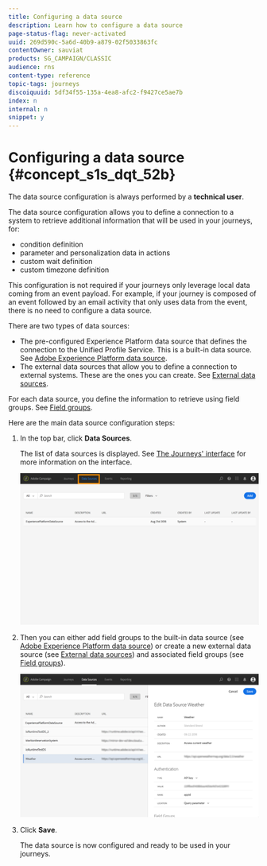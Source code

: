 ```yaml
---
title: Configuring a data source 
description: Learn how to configure a data source 
page-status-flag: never-activated
uuid: 269d590c-5a6d-40b9-a879-02f5033863fc
contentOwner: sauviat
products: SG_CAMPAIGN/CLASSIC
audience: rns
content-type: reference
topic-tags: journeys
discoiquuid: 5df34f55-135a-4ea8-afc2-f9427ce5ae7b
index: n
internal: n
snippet: y
---
```


# Configuring a data source {#concept_s1s_dqt_52b}

The data source configuration is always performed by a **technical user**.

The data source configuration allows you to define a connection to a system to retrieve additional information that will be used in your journeys, for:

* condition definition
* parameter and personalization data in actions
* custom wait definition
* custom timezone definition

This configuration is not required if your journeys only leverage local data coming from an event payload. For example, if your journey is composed of an event followed by an email activity that only uses data from the event, there is no need to configure a data source.

There are two types of data sources:

* The pre-configured Experience Platform data source that defines the connection to the Unified Profile Service. This is a built-in data source. See [Adobe Experience Platform data source](../datasource/dsplatform.md#concept_zrb_nqt_52b).
* The external data sources that allow you to define a connection to external systems. These are the ones you can create. See [External data sources](../datasource/dsexternal.md#concept_t2s_kqt_52b).

For each data source, you define the information to retrieve using field groups. See [Field groups](../datasource/dsfield.md#concept_ntl_ypt_52b).

Here are the main data source configuration steps:

1. In the top bar, click **Data Sources**. 

    The list of data sources is displayed. See [The Journeys' interface](../about/aboutinterface.md#concept_rcq_lqt_52b) for more information on the interface.

    ![](../assets/journey18.png)

1. Then you can either add field groups to the built-in data source (see [Adobe Experience Platform data source](../datasource/dsplatform.md#concept_zrb_nqt_52b)) or create a new external data source (see [External data sources](../datasource/dsexternal.md#concept_t2s_kqt_52b)) and associated field groups (see [Field groups](../datasource/dsfield.md#concept_ntl_ypt_52b)).

    ![](../assets/journey22.png)

1. Click **Save**. 

    The data source is now configured and ready to be used in your journeys.
